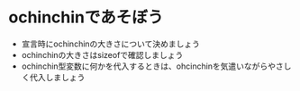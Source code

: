 # ochinchinであそぼう
- 宣言時にochinchinの大きさについて決めましょう
- ochinchinの大きさはsizeofで確認しましょう
- ochinchin型変数に何かを代入するときは、ohcinchinを気遣いながらやさしく代入しましょう
